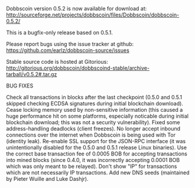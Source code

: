 Dobbscoin version 0.5.2 is now available for download at:
http://sourceforge.net/projects/dobbscoin/files/Dobbscoin/dobbscoin-0.5.2/

This is a bugfix-only release based on 0.5.1.

Please report bugs using the issue tracker at github:
https://github.com/earlz/dobbscoin-source/issues

Stable source code is hosted at Gitorious:
http://gitorious.org/dobbscoin/dobbscoind-stable/archive-tarball/v0.5.2#.tar.gz

BUG FIXES

Check all transactions in blocks after the last checkpoint (0.5.0 and 0.5.1 skipped checking ECDSA signatures during initial blockchain download).
Cease locking memory used by non-sensitive information (this caused a huge performance hit on some platforms, especially noticable during initial blockchain download; this was
not a security vulnerability).
Fixed some address-handling deadlocks (client freezes).
No longer accept inbound connections over the internet when Dobbscoin is being used with Tor (identity leak).
Re-enable SSL support for the JSON-RPC interface (it was unintentionally disabled for the 0.5.0 and 0.5.1 release Linux binaries).
Use the correct base transaction fee of 0.0005 BOB for accepting transactions into mined blocks (since 0.4.0, it was incorrectly accepting 0.0001 BOB which was only meant to be relayed).
Don't show "IP" for transactions which are not necessarily IP transactions.
Add new DNS seeds (maintained by Pieter Wuille and Luke Dashjr).
